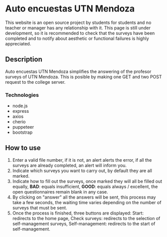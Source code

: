 # Auto encuestas UTN Mendoza

This website is an open source project by students for students and no teacher or manager has any relationship with it.
This page is still under development, so it is recommended to check that the surveys have been completed and to notify about aesthetic or functional failures is highly appreciated.

## Description 
Auto encuestas UTN Mendoza simplifies the answering of the profesor surveys of UTN Mendoza.
This is posible by making one GET and two POST request to the college server. 
### Technologies
 - node.js
 - express
 - axios
 - cherio
 - puppeteer
 - bootstrap

## How to use
 1. Enter a valid file number, if it is not, an alert alerts the error, if all the surveys are already completed, an alert will inform you.
 2. Indicate which surveys you want to carry out, by default they are all marked.
 3. Indicate how to fill out the surveys, once marked they will all be filled out equally, **BAD**: equals insufficient, **GOOD**: equals always / excellent, the open questionnaires remain blank in any case.
 4. By clicking on "answer" all the answers will be sent, this process may take a few seconds, the waiting time varies depending on the number of surveys that must be sent.
 5. Once the process is finished, three buttons are displayed: Start: redirects to the home page, Check surveys: redirects to the selection of self-management surveys, Self-management: redirects to the start of self-management.

